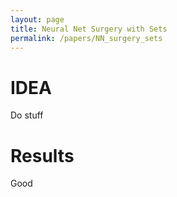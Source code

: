 ```yaml
---
layout: page
title: Neural Net Surgery with Sets
permalink: /papers/NN_surgery_sets
---
```


# IDEA
Do stuff

# Results
Good